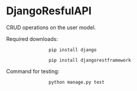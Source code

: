 # DjangoResfulAPI
CRUD operations on the user model.


Required downloads: 
                    
                    pip install django

                    pip install djangorestframework


Command for testing: 

                    python manage.py test


